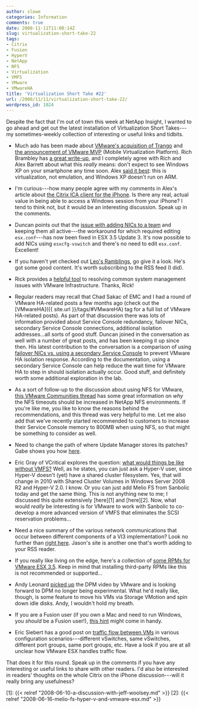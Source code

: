 ```yaml
---
author: slowe
categories: Information
comments: true
date: 2008-11-11T11:08:14Z
slug: virtualization-short-take-22
tags:
- Citrix
- Fusion
- HyperV
- NetApp
- NFS
- Virtualization
- VMFS
- VMware
- VMwareHA
title: 'Virtualization Short Take #22'
url: /2008/11/11/virtualization-short-take-22/
wordpress_id: 1024
---
```


Despite the fact that I'm out of town this week at NetApp Insight, I wanted to go ahead and get out the latest installation of Virtualization Short Takes---my sometimes-weekly collection of interesting or useful links and tidbits.

* Much ado has been made about [VMware's acquisition of Trango](http://www.virtualization.info/2008/11/vmware-acquires-trango-hypervisor-is.html) and [the announcement of VMware MVP](http://vmware.com/company/news/releases/mvp.html) (Mobile Virtualization Platform). Rich Brambley has [a great write-up](http://vmetc.com/2008/11/11/what-does-vmware-mvp-provide-for-vdi-in-the-cloud-businesses-and-users/), and I completely agree with Rich and Alex Barrett about what this _really_ means: don't expect to see Windows XP on your smartphone any time soon. Alex [said it best](http://servervirtualization.blogs.techtarget.com/2008/11/10/vmware-mvp-does-not-equal-windows-xp-on-your-phone/): this is virtualization, not emulation, and Windows XP doesn't run on ARM.

* I'm curious---how many people agree with my comments in Alex's article about [the Citrix ICA client for the iPhone](http://searchservervirtualization.techtarget.com/news/article/0,289142,sid94_gci1337825,00.html). Is there any real, actual value in being able to access a Windows session from your iPhone? I tend to think not, but it would be an interesting discussion. Speak up in the comments.

* Duncan points out that the [issue with adding NICs to a team](http://www.yellow-bricks.com/2008/11/07/scripted-installs-and-nic-teaming/) and keeping them all active---the workaround for which required editing `esx.conf`---has now been fixed in ESX 3.5 Update 3. It's now possible to add NICs using `esxcfg-vswitch` and there's no need to edit `esx.conf`. Excellent!

* If you haven't yet checked out [Leo's Ramblings](http://lraikhman.blogsite.org/), go give it a look. He's got some good content. It's worth subscribing to the RSS feed (I did).

* Rick provides a [helpful tool](http://www.vmwarewolf.com/common-system-management-issues-in-vmware-infrastructure/) to resolving common system management issues with VMware Infrastructure. Thanks, Rick!

* Regular readers may recall that Chad Sakac of EMC and I had a round of VMware HA-related posts a few months ago (check out the [VMwareHA]({{ site.url }}/tags/#VMwareHA) tag for a full list of VMware HA-related posts). As part of that discussion there was lots of information provided about Service Console redundancy, failover NICs, secondary Service Console connections, additional isolation addresses...all sorts of good stuff. Duncan joined in the conversation as well with a number of great posts, and has been keeping it up since then. His latest contribution to the conversation is a comparison of using [failover NICs vs. using a secondary Service Console](http://www.yellow-bricks.com/2008/10/22/dasfailuredetectiontime-for-activestandby-cos-vswitch/) to prevent VMware HA isolation response. According to the documentation, using a secondary Service Console can help reduce the wait time for VMware HA to step in should isolation actually occur. Good stuff, and definitely worth some additional exploration in the lab.

* As a sort of follow-up to the discussion about using NFS for VMware, [this VMware Communities thread](http://communities.vmware.com/message/998849;jsessionid=8A39D2587146F5DEBDE5872BA14203AB) has some great information on _why_ the NFS timeouts should be increased in NetApp NFS environments. If you're like me, you like to know the reasons behind the recommendations, and this thread was very helpful to me. Let me also add that we've recently started recommended to customers to increase their Service Console memory to 800MB when using NFS, so that might be something to consider as well.

* Need to change the path of where Update Manager stores its patches? Gabe shows you how [here](http://www.gabesvirtualworld.com/?p=28).

* Eric Gray of VCritical explores the question: [what would things be like without VMFS?](http://www.vcritical.com/2008/10/what-would-things-be-like-without-vmfs/) Well, as he states, you can just ask a Hyper-V user, since Hyper-V doesn't (yet) have a shared cluster filesystem. Yes, that will change in 2010 with Shared Cluster Volumes in Windows Server 2008 R2 and Hyper-V 2.0. I know. Or you can just add Melio FS from Sanbolic today and get the same thing. This is not anything new to me; I discussed this quite extensively [here][1] and [here][2]. Now, what would _really_ be interesting is for VMware to work with Sanbolic to co-develop a more advanced version of VMFS that eliminates the SCSI reservation problems...

* Need a nice summary of the various network communications that occur between different components of a VI3 implementation? Look no further than [right here](http://www.boche.net/blog/?p=323). Jason's site is another one that's worth adding to your RSS reader.

* If you really like living on the edge, here's a collection of [some RPMs for VMware ESX 3.5](http://blog.barfoo.org/projects/rpms-for-vmware-esx-35). Keep in mind that installing third-party RPMs like this is not recommended or supported...

* Andy Leonard [picked up](http://andyleonard.com/2008/11/06/why-im-kinda-looking-forward-to-vi-4/) the DPM video by VMware and is looking forward to DPM no longer being experimental. What he'd really like, though, is some feature to move his VMs via Storage VMotion and spin down idle disks. Andy, I wouldn't hold my breath.

* If you are a Fusion user (if you own a Mac and need to run Windows, you _should_ be a Fusion user!), [this hint](http://www.macosxhints.com/article.php?story=20081024151237960) might come in handy.

* Eric Siebert has a good post on [traffic flow between VMs](http://itknowledgeexchange.techtarget.com/virtualization-pro/how-traffic-routes-between-vms-on-esx-hosts/) in various configuration scenarios---different vSwitches, same vSwitches, different port groups, same port groups, etc. Have a look if you are at all unclear how VMware ESX handles traffic flow.

That does it for this round. Speak up in the comments if you have any interesting or useful links to share with other readers. I'd also be interested in readers' thoughts on the whole Citrix on the iPhone discussion---will it really bring any usefulness?

[1]: {{< relref "2008-06-10-a-discussion-with-jeff-woolsey.md" >}}
[2]: {{< relref "2008-06-16-melio-fs-hyper-v-and-vmware-esx.md" >}}
